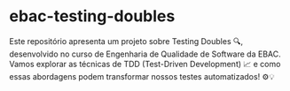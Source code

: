 # ebac-testing-doubles
Este repositório apresenta um projeto sobre Testing Doubles 🔍, desenvolvido no curso de Engenharia de Qualidade de Software da EBAC. Vamos explorar as técnicas de TDD (Test-Driven Development) 📈 e como essas abordagens podem transformar nossos testes automatizados! ⚙️💡
